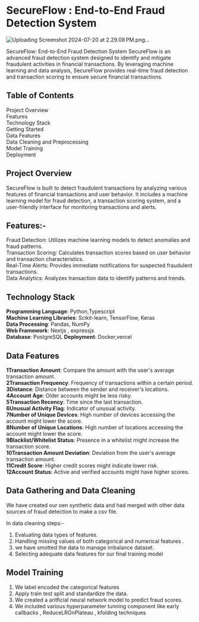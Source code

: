 # SecureFlow : End-to-End Fraud Detection System
![Uploading Screenshot 2024-07-20 at 2.29.08 PM.png…]()


SecureFlow: End-to-End Fraud Detection System
SecureFlow is an advanced fraud detection system designed to identify and mitigate fraudulent activities in financial transactions. By leveraging machine learning and data analysis, SecureFlow provides real-time fraud detection and transaction scoring to ensure secure financial transactions.
##  Table of Contents
Project Overview\
Features\
Technology Stack\
Getting Started\
Data Features\
Data Cleaning and Preprocessing\
Model Training\
Deployment

## Project Overview
SecureFlow is built to detect fraudulent transactions by analyzing various features of financial transactions and user behavior. It includes a machine learning model for fraud detection, a transaction scoring system, and a user-friendly interface for monitoring transactions and alerts.

## Features:-
Fraud Detection: Utilizes machine learning models to detect anomalies and fraud patterns.\
Transaction Scoring: Calculates transaction scores based on user behavior and transaction characteristics.\
Real-Time Alerts: Provides immediate notifications for suspected fraudulent transactions.\
Data Analytics: Analyzes transaction data to identify patterns and trends.

## Technology Stack
**Programming Language**: Python,Typescript\
**Machine Learning Libraries**: Scikit-learn, TensorFlow, Keras\
**Data Processing**: Pandas, NumPy\
**Web Framework**: Nextjs , expressjs\
**Database**: PostgreSQL 
**Deployment**: Docker,vercel 

## Data Features
**1Transaction Amount**: Compare the amount with the user's average transaction amount.\
**2Transaction Frequency**: Frequency of transactions within a certain period.\
**3Distance**: Distance between the sender and receiver's locations.\
**4Account Age**: Older accounts might be less risky.\
**5Transaction Recency**: Time since the last transaction.\
**6Unusual Activity Flag**: Indicator of unusual activity.\
**7Number of Unique Devices**: High number of devices accessing the account might lower the score.\
**8Number of Unique Locations**: High number of locations accessing the account might lower the score.\
**9Blacklist/Whitelist Status**: Presence in a whitelist might increase the transaction score.\
**10Transaction Amount Deviation**: Deviation from the user's average transaction amount.\
**11Credit Score**: Higher credit scores might indicate lower risk.\
**12Account Status**: Active and verified accounts might have higher scores.

## Data Gathering and Data Cleaning
We have created our oen synthetic data and had merged with other data sources of fraud detection to make a csv file.

In data cleaning steps:-
1. Evaluating data types of features.
2. Handling missing values of both categorical and numerical features .
3. we have smotted the data to manage imbalance dataset.
4. Selecting adequate data features for our final training model

## Model Training
1. We label encoded the categorical features
2. Apply train test split and standardize the data.
3. We created a aritficial neural network model to predict fraud scores.
4. We included various hyperparameter tunning component like early callbacks , ReduceLROnPlateau , kfolding techniques 


 
